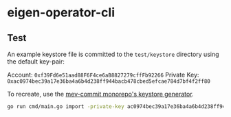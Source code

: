 # eigen-operator-cli

## Test

An example keystore file is committed to the `test/keystore` directory using the default key-pair: 

Account: `0xf39Fd6e51aad88F6F4ce6aB8827279cffFb92266`
Private Key: `0xac0974bec39a17e36ba4a6b4d238ff944bacb478cbed5efcae784d7bf4f2ff80`

To recreate, use the [mev-commit monorepo's keystore generator](https://github.com/primev/mev-commit/tree/main/infrastructure/tools/keystore-generator).

```bash
go run cmd/main.go import -private-key ac0974bec39a17e36ba4a6b4d238ff944bacb478cbed5efcae784d7bf4f2ff80 --passphrase primev
```
